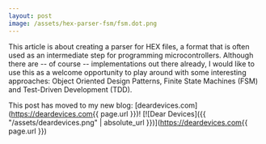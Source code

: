 ```yaml
---
layout: post
image: /assets/hex-parser-fsm/fsm.dot.png
---
```


This article is about creating a parser for HEX files, a format that is often used as an intermediate step for programming microcontrollers. Although there are -- of course -- implementations out there already, I would like to use this as a welcome opportunity to play around with some interesting approaches: Object Oriented Design Patterns, Finite State Machines (FSM) and Test-Driven Development (TDD).

<!--more-->

This post has moved to my new blog: [deardevices.com](https://deardevices.com{{ page.url }})!
[![Dear Devices]({{ "/assets/deardevices.png" | absolute_url }})](https://deardevices.com{{ page.url }})
